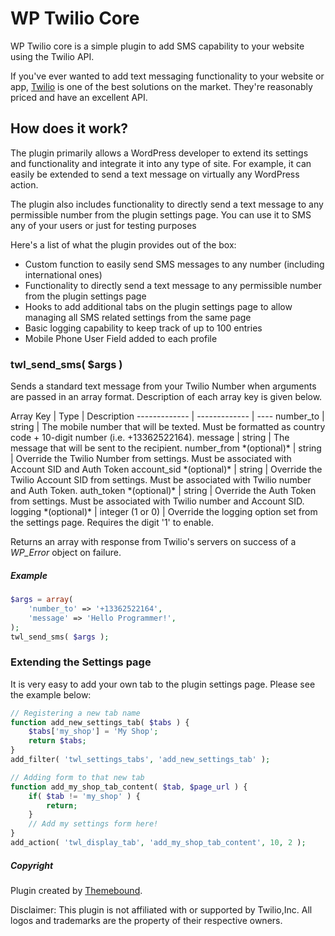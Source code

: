 # WP Twilio Core

WP Twilio core is a simple plugin to add SMS capability to your website using the Twilio API. 

If you've ever wanted to add text messaging functionality to your website or app, [Twilio](https://www.twilio.com/) is one of the best solutions on the market. They're reasonably priced and have an excellent API. 


How does it work?
-

The plugin primarily allows a WordPress developer to extend its settings and functionality and integrate it into any type of site. For example, it can easily be extended to send a text message on virtually any WordPress action.

The plugin also includes functionality to directly send a text message to any permissible number from the plugin settings page. You can use it to SMS any of your users or just for testing purposes

 Here's a list of what the plugin provides out of the box:


- Custom function to easily send SMS messages to any number (including international ones)
- Functionality to directly send a text message to any permissible number from the plugin settings page
- Hooks to add additional tabs on the plugin settings page to allow managing all SMS related settings from the same page
- Basic logging capability to keep track of up to 100 entries
- Mobile Phone User Field added to each profile

<h3>twl_send_sms( $args )</h3>
<p>Sends a standard text message from your Twilio Number when arguments are passed in an array format. Description of each array key is given below.</p>
Array Key | Type | Description
------------- | ------------- | ----
number_to | string | The mobile number that will be texted. Must be formatted as country code + 10-digit number (i.e. +13362522164).
message | string | The message that will be sent to the recipient.
number_from *(optional)* | string | Override the Twilio Number from settings. Must be associated with Account SID and Auth Token
account_sid *(optional)* | string | Override the Twilio Account SID from settings. Must be associated with Twilio number and Auth Token.
auth_token *(optional)* | string | Override the Auth Token from settings. Must be associated with Twilio number and Account SID.
logging *(optional)* | integer (1 or 0) | Override the logging option set from the settings page. Requires the digit '1' to enable.

Returns an array with response from Twilio's servers on success of a *WP_Error* object on failure.
<h5>Example</h5>

```php
$args = array( 
	'number_to' => '+13362522164',
	'message' => 'Hello Programmer!',
); 
twl_send_sms( $args );	
```

<h3>Extending the Settings page</h3>
<p>It is very easy to add your own tab to the plugin settings page. Please see the example below:</p>

```php
// Registering a new tab name
function add_new_settings_tab( $tabs ) {
	$tabs['my_shop'] = 'My Shop';
	return $tabs;
}
add_filter( 'twl_settings_tabs', 'add_new_settings_tab' );

// Adding form to that new tab
function add_my_shop_tab_content( $tab, $page_url ) {
	if( $tab != 'my_shop' ) {
		return;
	} 
	// Add my settings form here!
}
add_action( 'twl_display_tab', 'add_my_shop_tab_content', 10, 2 );
```
	
<h5>Copyright</h5>
Plugin created by <a href="http://themebound.com/shop/wp-twilio-core/">Themebound</a>. 

Disclaimer: This plugin is not affiliated with or supported by Twilio,Inc. All logos and trademarks are the property of their respective owners.
